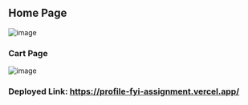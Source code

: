 ## Home Page

![image](https://github.com/user-attachments/assets/bd6b93ff-41c9-4eb7-a2a8-01d003d8d875)

### Cart Page

![image](https://github.com/user-attachments/assets/96bc4548-5b32-4a0e-bf27-6c9007c0e499)

### Deployed Link: https://profile-fyi-assignment.vercel.app/
